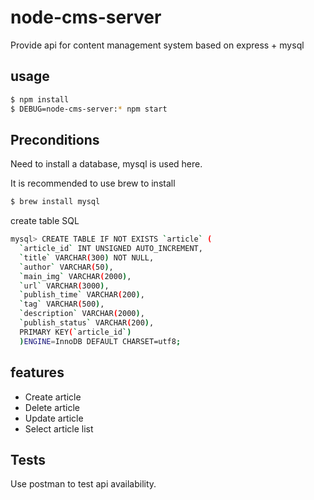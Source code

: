 # node-cms-server
Provide api for content management system based on express + mysql

## usage

```bash
$ npm install
$ DEBUG=node-cms-server:* npm start
```

## Preconditions

  Need to install a database, mysql is used here.

  It is recommended to use brew to install

```bash
$ brew install mysql
```

  create table SQL

```bash
mysql> CREATE TABLE IF NOT EXISTS `article` (
  `article_id` INT UNSIGNED AUTO_INCREMENT,
  `title` VARCHAR(300) NOT NULL,
  `author` VARCHAR(50),
  `main_img` VARCHAR(2000),
  `url` VARCHAR(3000),
  `publish_time` VARCHAR(200),
  `tag` VARCHAR(500),
  `description` VARCHAR(2000),
  `publish_status` VARCHAR(200),
  PRIMARY KEY(`article_id`)
  )ENGINE=InnoDB DEFAULT CHARSET=utf8;
```

## features

   * Create article
   * Delete article
   * Update article
   * Select article list

## Tests

  Use postman to test api availability.